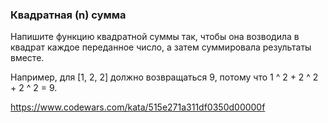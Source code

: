 ### Квадратная (n) сумма

Напишите функцию квадратной суммы так, чтобы она возводила в квадрат каждое переданное 
число, а затем суммировала результаты вместе.

Например, для [1, 2, 2] должно возвращаться 9, потому что 1 ^ 2 + 2 ^ 2 + 2 ^ 2 = 9.

https://www.codewars.com/kata/515e271a311df0350d00000f